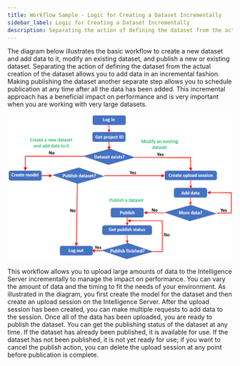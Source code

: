 ```yaml
---
title: Workflow Sample - Logic for Creating a Dataset Incrementally
sidebar_label: Logic for Creating a Dataset Incrementally
description: Separating the action of defining the dataset from the actual creation of the dataset allows you to add data in an incremental fashion. Making publishing the dataset another separate step allows you to schedule publication at any time after all the data has been added. This incremental approach has a beneficial impact on performance and is very important when you are working with very large datasets.
---
```


The diagram below illustrates the basic workflow to create a new dataset and add data to it, modify an existing dataset, and publish a new or existing dataset. Separating the action of defining the dataset from the actual creation of the dataset allows you to add data in an incremental fashion. Making publishing the dataset another separate step allows you to schedule publication at any time after all the data has been added. This incremental approach has a beneficial impact on performance and is very important when you are working with very large datasets.

![PushDataAPIv2_workflowDiagram](../../../images/PushDataAPIv2_workflowDiagram.jpg)

This workflow allows you to upload large amounts of data to the Intelligence Server incrementally to manage the impact on performance. You can vary the amount of data and the timing to fit the needs of your environment. As illustrated in the diagram, you first create the model for the dataset and then create an upload session on the Intelligence Server. After the upload session has been created, you can make multiple requests to add data to the session. Once all of the data has been uploaded, you are ready to publish the dataset. You can get the publishing status of the dataset at any time. If the dataset has already been published, it is available for use. If the dataset has not been published, it is not yet ready for use; if you want to cancel the publish action, you can delete the upload session at any point before publication is complete.
